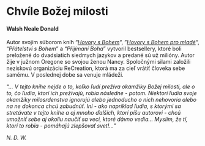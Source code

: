 Chvíle Božej milosti
====================

#### Walsh Neale Donald

Autor svojím súborom kníh “*[Hovory s
Bohem](/sip/knihy-mudrost-pre-vas/hovory-s-bohem-2/)*“,
”*[Hovory s Bohem pro mladé](/sip/knihy/hovory-s-bohem)*“,
“*Přátelství s Bohem*” a “*Přijímaní Boha*” vytvoril bestsellery, ktoré boli
preložené do dvadsiatich siedmych jazykov a predané sú už milióny. Autor žije v
južnom Oregone so svojou ženou Nancy. Spoločnými silami založili neziskovú
organizáciu ReCreation, ktorá ma za cieľ vrátiť človeka sebe samému. V poslednej
dobe sa venuje mládeži.

*“… V tejto knihe nejde o to, koľko ľudí prežíva okamžiky Božej milosti, ale o
to, čo ľudia, ktorí ich prežívajú, robia následne - potom. Niektorí ľudia svoje
okamžiky milosrdenstva ignorujú alebo jednoducho o nich nehovoria alebo na ne
dokonca chcú zabudnúť. Iní - ako napríklad ľudia, s ktorými sa stretávate v
tejto knihe a aj mnoho ďalších, ktorí píšu autorovi - chcú umožniť sebe aj
okoliu naučiť sa veci, ktoré dávno vedia… Myslím, že tí, ktorí to robia -
pomáhajú zlepšovať svet!…”*

*N. D. W.*

